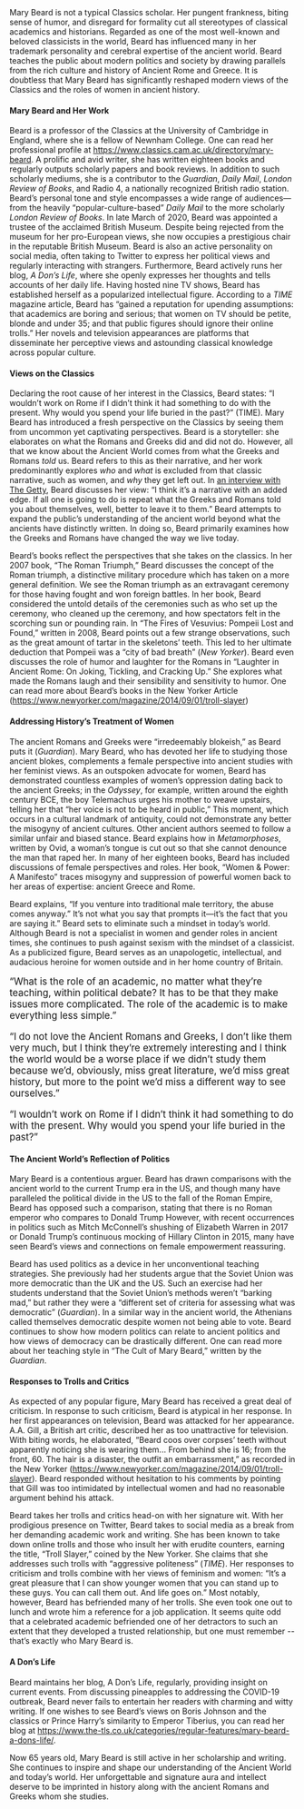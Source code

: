 <h>
Mary Beard is not a typical Classics scholar. Her pungent frankness, biting sense of humor, and disregard for formality cut all stereotypes of classical academics and historians. Regarded as one of the most well-known and beloved classicists in the world, Beard has influenced many in her trademark personality and cerebral expertise of the ancient world. Beard teaches the public about modern politics and society by drawing parallels from the rich culture and history of Ancient Rome and Greece. It is doubtless that Mary Beard has significantly reshaped modern views of the Classics and the roles of women in ancient history.
</h>

<h4>
Mary Beard and Her Work
</h4>
Beard is a professor of the Classics at the University of Cambridge in England, where she is a fellow of Newnham College. One can read her professional profile at <a href="https://www.classics.cam.ac.uk/directory/mary-beard">https://www.classics.cam.ac.uk/directory/mary-beard</a>. A prolific and avid writer, she has written eighteen books and regularly outputs scholarly papers and book reviews. In addition to such scholarly mediums, she is a contributor to the <em>Guardian</em>, <em>Daily Mail</em>, <em>London Review of Books</em>, and Radio 4, a nationally recognized British radio station. Beard’s personal tone and style encompasses a wide range of audiences—from the heavily “popular-culture-based” <em>Daily Mail</em> to the more scholarly <em>London Review of Books</em>. In late March of 2020, Beard was appointed a trustee of the acclaimed British Museum. Despite being rejected from the museum for her pro-European views, she now occupies a prestigious chair in the reputable British Museum. Beard is also an active personality on social media, often taking to Twitter to express her political views and regularly interacting with strangers. Furthermore, Beard actively runs her blog, <em>A Don’s Life</em>, where she openly expresses her thoughts and tells accounts of her daily life. Having hosted nine TV shows, Beard has established herself as a popularized intellectual figure. According to a <em>TIME</em> magazine article, Beard has “gained a reputation for upending assumptions: that academics are boring and serious; that women on TV should be petite, blonde and under 35; and that public figures should ignore their online trolls.” Her novels and television appearances are platforms that disseminate her perceptive views and astounding classical knowledge across popular culture.

<h4>
Views on the Classics
</h4>
Declaring the root cause of her interest in the Classics, Beard states: “I wouldn’t work on Rome if I didn’t think it had something to do with the present. Why would you spend your life buried in the past?” (TIME). Mary Beard has introduced a fresh perspective on the Classics by seeing them from uncommon yet captivating perspectives. Beard is a storyteller: she elaborates on what the Romans and Greeks did and did not do. However, all that we know about the Ancient World comes from what the Greeks and Romans <em>told</em> us. Beard refers to this as their narrative, and her work predominantly explores <em>who</em> and <em>what</em> is excluded from that classic narrative, such as women, and <em>why</em> they get left out. In <a href="https://www.youtube.com/watch?v=xKWhJPyuQ5c">an interview with The Getty</a>, Beard discusses her view: “I think it’s a narrative with an added edge. If all one is going to do is repeat what the Greeks and Romans told you about themselves, well, better to leave it to them.” Beard attempts to expand the public’s understanding of the ancient world beyond what the ancients have distinctly written. In doing so, Beard primarily examines how the Greeks and Romans have changed the way we live today.

Beard’s books reflect the perspectives that she takes on the classics. In her 2007 book, “The Roman Triumph,” Beard discusses the concept of the Roman triumph, a distinctive military procedure which has taken on a more general definition. We see the Roman triumph as an extravagant ceremony for those having fought and won foreign battles. In her book, Beard considered the untold details of the ceremonies such as who set up the ceremony, who cleaned up the ceremony, and how spectators felt in the scorching sun or pounding rain. In “The Fires of Vesuvius: Pompeii Lost and Found,” written in 2008, Beard points out a few strange observations, such as the great amount of tartar in the skeletons’ teeth. This led to her ultimate deduction that Pompeii was a “city of bad breath” (<em>New Yorker</em>). Beard even discusses the role of humor and laughter for the Romans in “Laughter in Ancient Rome: On Joking, Tickling, and Cracking Up.” She explores what made the Romans laugh and their sensibility and sensitivity to humor. One can read more about Beard’s books in the New Yorker Article (<a href="https://www.newyorker.com/magazine/2014/09/01/troll-slayer">https://www.newyorker.com/magazine/2014/09/01/troll-slayer</a>)

<h4>
Addressing History’s Treatment of Women
</h4>
The ancient Romans and Greeks were “irredeemably blokeish,” as Beard puts it (<em>Guardian</em>). Mary Beard, who has devoted her life to studying those ancient blokes, complements a female perspective into ancient studies with her feminist views. As an outspoken advocate for women, Beard has demonstrated countless examples of women’s oppression dating back to the ancient Greeks; in the <em>Odyssey</em>, for example, written around the eighth century BCE, the boy Telemachus urges his mother to weave upstairs, telling her that “her voice is not to be heard in public,” This moment, which occurs in a cultural landmark of antiquity, could not demonstrate any better the misogyny of ancient cultures. Other ancient authors seemed to follow a similar unfair and biased stance. Beard explains how in <em>Metamorphoses</em>, written by Ovid, a woman’s tongue is cut out so that she cannot denounce the man that raped her. In many of her eighteen books, Beard has included discussions of female perspectives and roles. Her book, “Women & Power: A Manifesto” traces misogyny and suppression of powerful women back to her areas of expertise: ancient Greece and Rome.

Beard explains, “If you venture into traditional male territory, the abuse comes anyway.” It’s not what you say that prompts it—it’s the fact that you are saying it.” Beard sets to eliminate such a mindset in today’s world. Although Beard is not a specialist in women and gender roles in ancient times, she continues to push against sexism with the mindset of a classicist. As a publicized figure, Beard serves as an unapologetic, intellectual, and audacious heroine for women outside and in her home country of Britain.

<c><big>

“What is the role of an academic, no matter what they’re teaching, within political debate? It has to be that they make issues more complicated. The role of the academic is to make everything less simple.”

“I do not love the Ancient Romans and Greeks, I don’t like them very much, but I think they’re extremely interesting and I think the world would be a worse place if we didn’t study them because we’d, obviously, miss great literature, we’d miss great history, but more to the point we’d miss a different way to see ourselves.”

“I wouldn’t work on Rome if I didn’t think it had something to do with the present. Why would you spend your life buried in the past?”
</big></c>

<h4>
The Ancient World’s Reflection of Politics
</h4>
Mary Beard is a contentious arguer. Beard has drawn comparisons with the ancient world to the current Trump era in the US, and though many have paralleled the political divide in the US to the fall of the Roman Empire, Beard has opposed such a comparison, stating that there is no Roman emperor who compares to Donald Trump However, with recent occurrences in politics such as Mitch McConnell’s shushing of Elizabeth Warren in 2017 or Donald Trump’s continuous mocking of Hillary Clinton in 2015, many have seen Beard’s views and connections on female empowerment reassuring.

Beard has used politics as a device in her unconventional teaching strategies. She previously had her students argue that the Soviet Union was more democratic than the UK and the US. Such an exercise had her students understand that the Soviet Union’s methods weren’t “barking mad,” but rather they were a “different set of criteria for assessing what was democratic” (<em>Guardian</em>). In a similar way in the ancient world, the Athenians called themselves democratic despite women not being able to vote. Beard continues to show how modern politics can relate to ancient politics and how views of democracy can be drastically different. One can read more about her teaching style in “The Cult of Mary Beard,” written by the <em>Guardian</em>.

<h4>
Responses to Trolls and Critics
</h4>
As expected of any popular figure, Mary Beard has received a great deal of criticism. In response to such criticism, Beard is atypical in her response. In her first appearances on television, Beard was attacked for her appearance. A.A. Gill, a British art critic, described her as too unattractive for television. With biting words, he elaborated, “Beard coos over corpses’ teeth without apparently noticing she is wearing them... From behind she is 16; from the front, 60. The hair is a disaster, the outfit an embarrassment,” as recorded in the New Yorker (<a href="https://www.newyorker.com/magazine/2014/09/01/troll-slayer">https://www.newyorker.com/magazine/2014/09/01/troll-slayer</a>). Beard responded without hesitation to his comments by pointing that Gill was too intimidated by intellectual women and had no reasonable argument behind his attack.

Beard takes her trolls and critics head-on with her signature wit. With her prodigious presence on Twitter, Beard takes to social media as a break from her demanding academic work and writing. She has been known to take down online trolls and those who insult her with erudite counters, earning the title, “Troll Slayer,” coined by the New Yorker. She claims that she addresses such trolls with “aggressive politeness” (<em>TIME</em>). Her responses to criticism and trolls combine with her views of feminism and women: “It’s a great pleasure that I can show younger women that you can stand up to these guys. You can call them out. And life goes on.” Most notably, however, Beard has befriended many of her trolls. She even took one out to lunch and wrote him a reference for a job application. It seems quite odd that a celebrated academic befriended one of her detractors to such an extent that they developed a trusted relationship, but one must remember -- that’s exactly who Mary Beard is.

<h4>
A Don’s Life
</h4>
Beard maintains her blog, A Don’s Life, regularly, providing insight on current events. From discussing pineapples to addressing the COVID-19 outbreak, Beard never fails to entertain her readers with charming and witty writing. If one wishes to see Beard’s views on Boris Johnson and the classics or Prince Harry’s similarity to Emperor Tiberius, you can read her blog at <a href="https://www.the-tls.co.uk/categories/regular-features/mary-beard-a-dons-life/">https://www.the-tls.co.uk/categories/regular-features/mary-beard-a-dons-life/</a>.

Now 65 years old, Mary Beard is still active in her scholarship and writing. She continues to inspire and shape our understanding of the Ancient World and today’s world. Her unforgettable and signature aura and intellect deserve to be imprinted in history along with the ancient Romans and Greeks whom she studies.
